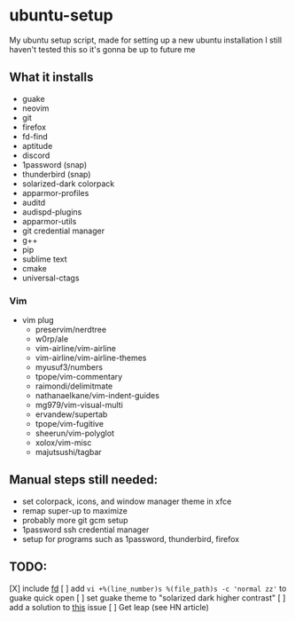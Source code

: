 # ubuntu-setup
My ubuntu setup script, made for setting up a new ubuntu installation
I still haven't tested this so it's gonna be up to future me

## What it installs
* guake
* neovim
* git
* firefox
* fd-find
* aptitude
* discord
* 1password (snap)
* thunderbird (snap)
* solarized-dark colorpack
* apparmor-profiles
* auditd
* audispd-plugins
* apparmor-utils
* git credential manager
* g++
* pip
* sublime text
* cmake
* universal-ctags
### Vim
* vim plug 
  * preservim/nerdtree
  * w0rp/ale
  * vim-airline/vim-airline
  * vim-airline/vim-airline-themes
  * myusuf3/numbers
  * tpope/vim-commentary
  * raimondi/delimitmate
  * nathanaelkane/vim-indent-guides
  * mg979/vim-visual-multi
  * ervandew/supertab
  * tpope/vim-fugitive
  * sheerun/vim-polyglot
  * xolox/vim-misc
  * majutsushi/tagbar

## Manual steps still needed:
- set colorpack, icons, and window manager theme in xfce
- remap super-up to maximize
- probably more git gcm setup
- 1password ssh credential manager
- setup for programs such as 1password, thunderbird, firefox

## TODO:
[X] include [fd](https://github.com/sharkdp/fd)
[ ] add `vi +%(line_number)s %(file_path)s -c 'normal zz'` to guake quick open
[ ] set guake theme to "solarized dark higher contrast"
[ ] add a solution to [this](https://github.com/snapcrafters/discord/issues/23) issue
[ ] Get leap (see HN article)
